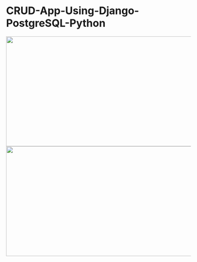 # CRUD-App-Using-Django-PostgreSQL-Python
<div>
    <img src="https://miro.medium.com/max/1400/1*nuffgrRc5rPpkBC8areg9A.png" width="800" height="300">
    <img src="https://miro.medium.com/max/1400/1*5Klxhi8KPN5Y8EiUtzO96g.png" width="800" height="300">
</div>

